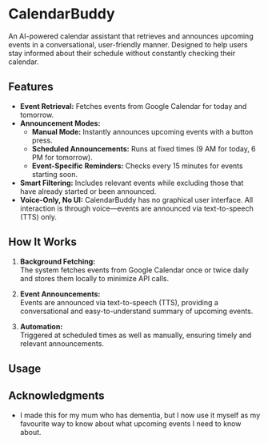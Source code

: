 # CalendarBuddy

An AI-powered calendar assistant that retrieves and announces upcoming events in a conversational, user-friendly manner. Designed to help users stay informed about their schedule without constantly checking their calendar.

## Features

- **Event Retrieval:** Fetches events from Google Calendar for today and tomorrow.
- **Announcement Modes:**
  - **Manual Mode:** Instantly announces upcoming events with a button press.
  - **Scheduled Announcements:** Runs at fixed times (9 AM for today, 6 PM for tomorrow).
  - **Event-Specific Reminders:** Checks every 15 minutes for events starting soon.
- **Smart Filtering:** Includes relevant events while excluding those that have already started or been announced.
- **Voice-Only, No UI:** CalendarBuddy has no graphical user interface. All interaction is through voice—events are announced via text-to-speech (TTS) only.

## How It Works

1. **Background Fetching:**  
   The system fetches events from Google Calendar once or twice daily and stores them locally to minimize API calls.

2. **Event Announcements:**  
   Events are announced via text-to-speech (TTS), providing a conversational and easy-to-understand summary of upcoming events.

3. **Automation:**  
   Triggered at scheduled times as well as manually, ensuring timely and relevant announcements.



## Usage



## Acknowledgments

- I made this for my mum who has dementia, but I now use it myself as my favourite way to know about what upcoming events I need to know about.
